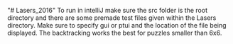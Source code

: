 "# Lasers_2016" 
To run in intelliJ make sure the src folder is the root directory and there are
some premade test files given within the Lasers directory. Make sure to specify gui or ptui
and the location of the file being displayed. The backtracking works the best for
puzzles smaller than 6x6.
